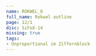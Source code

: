 ```yaml
---
name: ROKWEL_O
full_name: Rokwel outline
page: 12/1
disc: SiFoX-14
missing: true
tags:
- Unproportional im Ziffernblock
---
```

